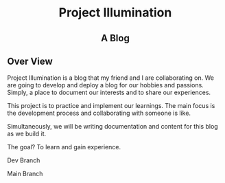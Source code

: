 <h1 align="center">
  Project Illumination
</h1>
<h2 align="center">
  A Blog
<h2>

## Over View
Project Illumination is a blog that my friend and I are collaborating on. We are going to develop and deploy a blog for our hobbies and passions. Simply, a place to document our interests and to share our experiences.

This project is to practice and implement our learnings. The main focus is the development process and collaborating with someone is like.

Simultaneously, we will be writing documentation and content for this blog as we build it.

The goal? To learn and gain experience.

Dev Branch

Main Branch